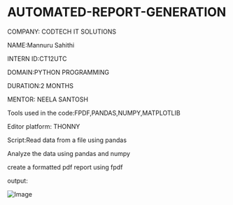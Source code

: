 # AUTOMATED-REPORT-GENERATION
COMPANY: CODTECH IT SOLUTIONS

NAME:Mannuru Sahithi

INTERN ID:CT12UTC

DOMAIN:PYTHON PROGRAMMING

DURATION:2 MONTHS

MENTOR: NEELA SANTOSH

Tools used in the code:FPDF,PANDAS,NUMPY,MATPLOTLIB

Editor platform: THONNY

Script:Read data from a file using pandas

Analyze the data using pandas and numpy

create a formatted pdf report using fpdf 

output:

![Image](https://github.com/user-attachments/assets/28d356e8-d3d5-4e39-a3ba-cc4b74a4f464)
